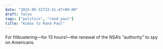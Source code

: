 ```yaml
---
date: "2015-05-31T22:41:47+00:00"
draft: false
tags: ["politics", "rand paul"]
title: "Kudos to Rand Paul"
---
```


For filibustering—for 13 hours!—the renewal of the NSA’s “authority” to spy on Americans.

